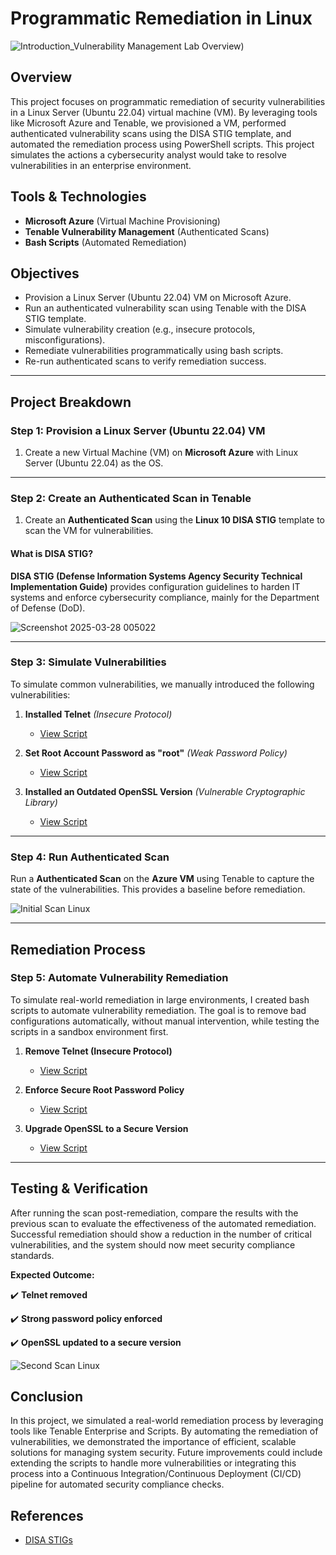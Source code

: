 # Programmatic Remediation in Linux

![Introduction_Vulnerability Management Lab Overview](https://github.com/user-attachments/assets/4927716a-8d49-4c3d-92a8-856ab5dd222a))

## Overview
This project focuses on programmatic remediation of security vulnerabilities in a Linux Server (Ubuntu 22.04) virtual machine (VM). By leveraging tools like Microsoft Azure and Tenable, we provisioned a VM, performed authenticated vulnerability scans using the DISA STIG template, and automated the remediation process using PowerShell scripts. This project simulates the actions a cybersecurity analyst would take to resolve vulnerabilities in an enterprise environment.

## Tools & Technologies
- **Microsoft Azure** (Virtual Machine Provisioning)
- **Tenable Vulnerability Management** (Authenticated Scans)
- **Bash Scripts** (Automated Remediation)

## Objectives
- Provision a Linux Server (Ubuntu 22.04) VM on Microsoft Azure.
- Run an authenticated vulnerability scan using Tenable with the DISA STIG template.
- Simulate vulnerability creation (e.g., insecure protocols, misconfigurations).
- Remediate vulnerabilities programmatically using bash scripts.
- Re-run authenticated scans to verify remediation success.

---

## Project Breakdown 

### Step 1: Provision a Linux Server (Ubuntu 22.04) VM
1. Create a new Virtual Machine (VM) on **Microsoft Azure** with Linux Server (Ubuntu 22.04) as the OS.
--------
### Step 2: Create an Authenticated Scan in Tenable
1. Create an **Authenticated Scan** using the **Linux 10 DISA STIG** template to scan the VM for vulnerabilities.

#### What is DISA STIG?
**DISA STIG (Defense Information Systems Agency Security Technical Implementation Guide)** provides configuration guidelines to harden IT systems and enforce cybersecurity compliance, mainly for the Department of Defense (DoD).

![Screenshot 2025-03-28 005022](https://github.com/user-attachments/assets/ff5880f7-944a-4142-82c3-5d51626098c8)

---------
### Step 3: Simulate Vulnerabilities
To simulate common vulnerabilities, we manually introduced the following vulnerabilities:

1. **Installed Telnet** *(Insecure Protocol)*
   - [View Script](https://github.com/cybererik/Programmatic-Remediation-in-Linux/blob/main/SCRIPT%3A%20Install%20and%20Start%20Telnet)

2. **Set Root Account Password as "root"** *(Weak Password Policy)*
   - [View Script](https://github.com/cybererik/Programmatic-Remediation-in-Linux/blob/main/SCRIPT%3A%20Enable%20Password%20as%20Root)

3. **Installed an Outdated OpenSSL Version** *(Vulnerable Cryptographic Library)*
   - [View Script](https://github.com/cybererik/Programmatic-Remediation-in-Linux/blob/main/SCRIPT%3A%20Install%20Vulnerable%20OpenSSL)
----------
### Step 4: Run Authenticated Scan
Run a **Authenticated Scan** on the **Azure VM** using Tenable to capture the state of the vulnerabilities. This provides a baseline before remediation.

![Initial Scan Linux](https://github.com/user-attachments/assets/928551b2-6af9-4c5a-9f8b-1dadfab06499)

--------
## Remediation Process

### Step 5: Automate Vulnerability Remediation
To simulate real-world remediation in large environments, I created bash scripts to automate vulnerability remediation. The goal is to remove bad configurations automatically, without manual intervention, while testing the scripts in a sandbox environment first.

1. **Remove Telnet (Insecure Protocol)**
   - [View Script](https://github.com/cybererik/Programmatic-Remediation-in-Linux/blob/main/remediation-Telnet-Remove.sh)

2. **Enforce Secure Root Password Policy**
   - [View Script](https://github.com/cybererik/Programmatic-Remediation-in-Linux/blob/main/remediation-root-password.sh)

3. **Upgrade OpenSSL to a Secure Version**
   - [View Script](https://github.com/cybererik/Programmatic-Remediation-in-Linux/blob/main/remediation-openssl-update.sh)
------
## Testing & Verification
After running the scan post-remediation, compare the results with the previous scan to evaluate the effectiveness of the automated remediation. Successful remediation should show a reduction in the number of critical vulnerabilities, and the system should now meet security compliance standards.

**Expected Outcome:**

✔️ **Telnet removed**  

✔️ **Strong password policy enforced**  

✔️ **OpenSSL updated to a secure version**  

![Second Scan Linux](https://github.com/user-attachments/assets/859d6d97-92c3-4629-8724-843aa1e61fdb)

## Conclusion
In this project, we simulated a real-world remediation process by leveraging tools like Tenable Enterprise and Scripts. By automating the remediation of vulnerabilities, we demonstrated the importance of efficient, scalable solutions for managing system security. Future improvements could include extending the scripts to handle more vulnerabilities or integrating this process into a Continuous Integration/Continuous Deployment (CI/CD) pipeline for automated security compliance checks.

## References
- [DISA STIGs](https://public.cyber.mil/stigs/)
